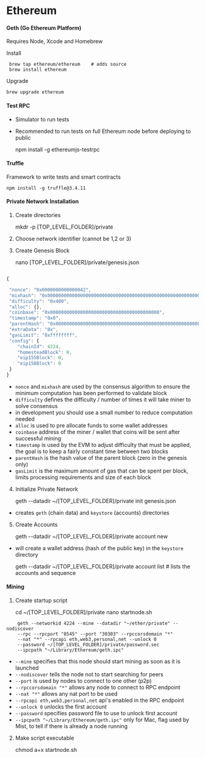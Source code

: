 Ethereum
====


#### Geth (Go Ethereum Platform)

Requires Node, Xcode and Homebrew

Install

     brew tap ethereum/ethereum    # adds source
     brew install ethereum

Upgrade

    brew upgrade ethereum


#### Test RPC

* Simulator to run tests
* Recommended to run tests on full Ethereum node before deploying to public

    npm install -g ethereumjs-testrpc


#### Truffle

Framework to write tests and smart contracts

    npm install -g truffle@3.4.11



#### Private Network Installation

1. Create directories

    mkdr -p [TOP_LEVEL_FOLDER]/private

2. Choose network identifier (cannot be 1,2 or 3)

3. Create Genesis Block

    nano [TOP_LEVEL_FOLDER]/private/genesis.json

``` js

{

 "nonce": "0x0000000000000042",
 "mixhash": "0x0000000000000000000000000000000000000000000000000000000000000000",
 "difficulty": "0x400",
 "alloc": {},
 "coinbase": "0x0000000000000000000000000000000000000000",
 "timestamp": "0x0",
 "parentHash": "0x0000000000000000000000000000000000000000000000000000000000000000",
 "extraData": "0x",
 "gasLimit": "0xffffffff",
 "config": {
    "chainId": 4224,
    "homesteadBlock": 0,
    "eip155Block": 0,
    "eip158Block": 0
 }
}

```

* `nonce` and `mixhash` are used by the consensus algorithm to ensure the minimum computation has been performed to validate block
* `difficulty` defines the difficulty / number of times it will take miner to solve consensus
* in development you should use a small number to reduce computation needed
* `alloc` is used to pre allocate funds to some wallet addresses
* `coinbase` address of the miner / wallet that coins will be sent after successful mining
* `timestamp` is used by the EVM to adjust difficulty that must be applied, the goal is to keep a fairly constant time between two blocks
* `parentHash` is the hash value of the parent block (zero in the genesis only)
* `gasLimit` is the maximum amount of gas that can be spent per block, limits processing requirements and size of each block

4. Initialize Private Network

    geth --datadir ~/[TOP_LEVEL_FOLDER]/private init genesis.json

* creates `geth` (chain data) and `keystore` (accounts) directories

5. Create Accounts

    geth --datadir ~/[TOP_LEVEL_FOLDER]/private account new

* will create a wallet address (hash of the public key) in the `keystore` directory

    geth --datadir ~/[TOP_LEVEL_FOLDER]/private account list   # lists the accounts and sequence
    

#### Mining

1. Create startup script

    cd ~/[TOP_LEVEL_FOLDER]/private
    nano startnode.sh

```
    geth --networkid 4224 --mine --datadir "~/ether/private" --nodiscover 
    --rpc --rpcport "8545" --port "30303" --rpccorsdomain "*"
    --nat "*" --rpcapi eth,web3,personal,net --unlock 0 
    --password ~/[TOP_LEVEL_FOLDER]/private/password.sec
    --ipcpath "~/Library/Ethereum/geth.ipc"
```

* `--mine` specifies that this node should start mining as soon as it is launched
* `--nodiscover` tells the node not to start searching for peers
* `--port` is used by nodes to connect to one other (p2p)
* `--rpccorsdomain "*"` allows any node to connect to RPC endpoint
* `--nat "*"` allows any nat port to be used
* `--rpcapi eth,web3,personal,net` api's enabled in the RPC endpoint
* `--unlock 0` unlocks the first account
* `--password` specifies password file to use to unlock first account
* `--ipcpath "~/Library/Ethereum/geth.ipc"` only for Mac, flag used by Mist, to tell if there is already a node running

2. Make script executable

    chmod a+x startnode.sh